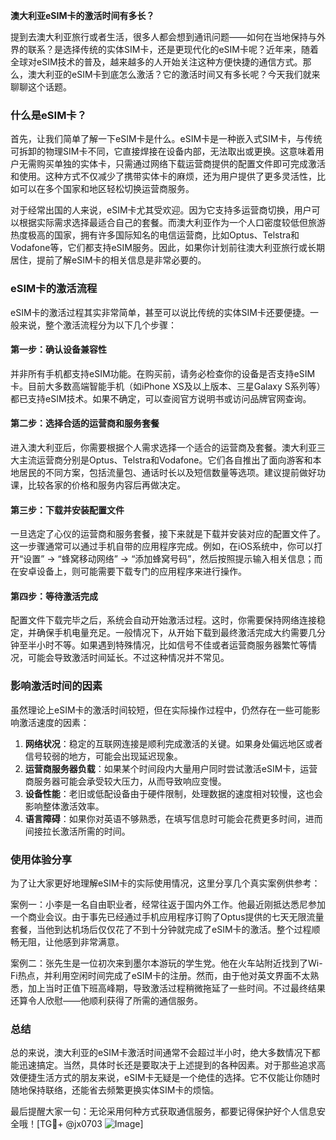 **澳大利亚eSIM卡的激活时间有多长？**

提到去澳大利亚旅行或者生活，很多人都会想到通讯问题——如何在当地保持与外界的联系？是选择传统的实体SIM卡，还是更现代化的eSIM卡呢？近年来，随着全球对eSIM技术的普及，越来越多的人开始关注这种方便快捷的通信方式。那么，澳大利亚的eSIM卡到底怎么激活？它的激活时间又有多长呢？今天我们就来聊聊这个话题。

### 什么是eSIM卡？

首先，让我们简单了解一下eSIM卡是什么。eSIM卡是一种嵌入式SIM卡，与传统可拆卸的物理SIM卡不同，它直接焊接在设备内部，无法取出或更换。这意味着用户无需购买单独的实体卡，只需通过网络下载运营商提供的配置文件即可完成激活和使用。这种方式不仅减少了携带实体卡的麻烦，还为用户提供了更多灵活性，比如可以在多个国家和地区轻松切换运营商服务。

对于经常出国的人来说，eSIM卡尤其受欢迎。因为它支持多运营商切换，用户可以根据实际需求选择最适合自己的套餐。而澳大利亚作为一个人口密度较低但旅游热度极高的国家，拥有许多国际知名的电信运营商，比如Optus、Telstra和Vodafone等，它们都支持eSIM服务。因此，如果你计划前往澳大利亚旅行或长期居住，提前了解eSIM卡的相关信息是非常必要的。

### eSIM卡的激活流程

eSIM卡的激活过程其实非常简单，甚至可以说比传统的实体SIM卡还要便捷。一般来说，整个激活流程分为以下几个步骤：

#### 第一步：确认设备兼容性
并非所有手机都支持eSIM功能。在购买前，请务必检查你的设备是否支持eSIM卡。目前大多数高端智能手机（如iPhone XS及以上版本、三星Galaxy S系列等）都已支持eSIM技术。如果不确定，可以查阅官方说明书或访问品牌官网查询。

#### 第二步：选择合适的运营商和服务套餐
进入澳大利亚后，你需要根据个人需求选择一个适合的运营商及套餐。澳大利亚三大主流运营商分别是Optus、Telstra和Vodafone。它们各自推出了面向游客和本地居民的不同方案，包括流量包、通话时长以及短信数量等选项。建议提前做好功课，比较各家的价格和服务内容后再做决定。

#### 第三步：下载并安装配置文件
一旦选定了心仪的运营商和服务套餐，接下来就是下载并安装对应的配置文件了。这一步骤通常可以通过手机自带的应用程序完成。例如，在iOS系统中，你可以打开“设置” -> “蜂窝移动网络” -> “添加蜂窝号码”，然后按照提示输入相关信息；而在安卓设备上，则可能需要下载专门的应用程序来进行操作。

#### 第四步：等待激活完成
配置文件下载完毕之后，系统会自动开始激活过程。这时，你需要保持网络连接稳定，并确保手机电量充足。一般情况下，从开始下载到最终激活完成大约需要几分钟至半小时不等。如果遇到特殊情况，比如信号不佳或者运营商服务器繁忙等情况，可能会导致激活时间延长。不过这种情况并不常见。

### 影响激活时间的因素

虽然理论上eSIM卡的激活时间较短，但在实际操作过程中，仍然存在一些可能影响激活速度的因素：

1. **网络状况**：稳定的互联网连接是顺利完成激活的关键。如果身处偏远地区或者信号较弱的地方，可能会出现延迟现象。
2. **运营商服务器负载**：如果某个时间段内大量用户同时尝试激活eSIM卡，运营商服务器可能会承受较大压力，从而导致响应变慢。
3. **设备性能**：老旧或低配设备由于硬件限制，处理数据的速度相对较慢，这也会影响整体激活效率。
4. **语言障碍**：如果你对英语不够熟悉，在填写信息时可能会花费更多时间，进而间接拉长激活所需的时间。

### 使用体验分享

为了让大家更好地理解eSIM卡的实际使用情况，这里分享几个真实案例供参考：

案例一：小李是一名自由职业者，经常往返于国内外工作。他最近刚抵达悉尼参加一个商业会议。由于事先已经通过手机应用程序订购了Optus提供的七天无限流量套餐，当他到达机场后仅仅花了不到十分钟就完成了eSIM卡的激活。整个过程顺畅无阻，让他感到非常满意。

案例二：张先生是一位初次来到墨尔本游玩的学生党。他在火车站附近找到了Wi-Fi热点，并利用空闲时间完成了eSIM卡的注册。然而，由于他对英文界面不太熟悉，加上当时正值下班高峰期，导致激活过程稍微拖延了一些时间。不过最终结果还算令人欣慰——他顺利获得了所需的通信服务。

### 总结

总的来说，澳大利亚的eSIM卡激活时间通常不会超过半小时，绝大多数情况下都能迅速搞定。当然，具体时长还是要取决于上述提到的各种因素。对于那些追求高效便捷生活方式的朋友来说，eSIM卡无疑是一个绝佳的选择。它不仅能让你随时随地保持联络，还能省去频繁更换实体SIM卡的烦恼。

最后提醒大家一句：无论采用何种方式获取通信服务，都要记得保护好个人信息安全哦！[TG💪+ @jx0703 ![Image](https://github.com/user-attachments/assets/dbca1d08-cadb-493c-b0ec-ad6f7a83f270)]